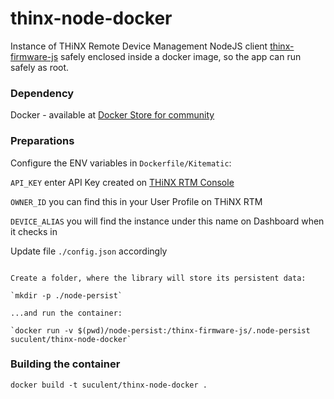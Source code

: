 # thinx-node-docker

Instance of THiNX Remote Device Management NodeJS client [thinx-firmware-js](https://github.com/suculent/thinx-firmware-js) safely enclosed inside a docker image, so the app can run safely as root.

### Dependency

Docker - available at [Docker Store for community](https://store.docker.com/search?type=edition&offering=community)

### Preparations

Configure the ENV variables in `Dockerfile/Kitematic`:

`API_KEY` enter API Key created on [THiNX RTM Console](https://rtm.thinx.cloud)

`OWNER_ID` you can find this in your User Profile on THiNX RTM

`DEVICE_ALIAS` you will find the instance under this name on  Dashboard when it checks in

Update  file `./config.json` accordingly

```

Create a folder, where the library will store its persistent data:

`mkdir -p ./node-persist`

...and run the container:

`docker run -v $(pwd)/node-persist:/thinx-firmware-js/.node-persist suculent/thinx-node-docker`

```

### Building the container

`docker build -t suculent/thinx-node-docker .`
